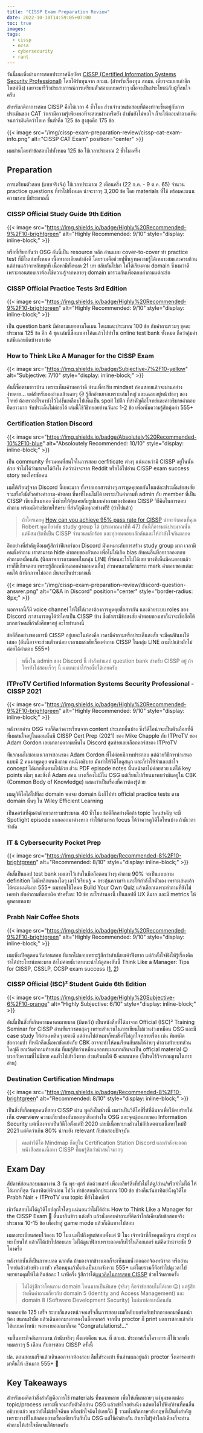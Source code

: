 ```yaml
---
title: "CISSP Exam Preparation Review"
date: 2022-10-10T14:59:05+07:00
toc: true
images:
tags:
  - cissp
  - ncsa
  - cybersecurity
  - rant
---
```


วันนี้ผมเพิ่งผ่านการสอบประกาศนียบัตร [CISSP (Certified Information Systems Security Professional)](https://www.isc2.org/Certifications/CISSP) โดยได้รับทุนจาก สกมช. (สำหรับเรื่องทุน สกมช. เดี๋ยวจะแยกเล่าอีกโพสต์นึง) เลยจะมารีวิวประสบการณ์การเตรียมตัวสอบแบบคร่าวๆ เผื่อจะเป็นประโยชน์กับผู้ที่สนใจครับ

สำหรับกติกาการสอบ CISSP คือให้เวลา 4 ชั่วโมง ส่วนจำนวนข้อสอบที่ต้องทำจะขึ้นอยู่กับการประเมินของ CAT ว่าเรามีความรู้เพียงพอที่จะสอบผ่านหรือยัง ถ้ามันยังไม่พอใจ ก็จะให้ตอบคำถามเพิ่มจนกว่ามันคิดว่าโอเค ขั้นต่ำคือ 125 ข้อ สูงสุดคือ 175 ข้อ

{{< image src="/img/cissp-exam-preparation-review/cissp-cat-exam-info.png" alt="CISSP CAT Exam" position="center" >}}

ผมผ่านโดยทำข้อสอบไปทั้งหมด 125 ข้อ ใช้เวลาประมาณ 2 ชั่วโมงครึ่ง

## Preparation

การเตรียมตัวสอบ (แบบจริงจัง) ใช้เวลาประมาณ 2 เดือนครึ่ง (22 ก.ค. - 9 ต.ค. 65) จำนวน practice questions ที่ทำไปทั้งหมด น่าจะราวๆ 3,200 ข้อ โดย materials ที่ใช้ พร้อมคะแนนความชอบ มีประมาณนี้

### CISSP Official Study Guide 9th Edition

{{< image src="https://img.shields.io/badge/Highly%20Recommended-9%2F10-brightgreen" alt="Highly Recommended: 9/10" style="display: inline-block;" >}}

หรือที่เรียกกันว่า OSG อันนี้เป็น resource หลัก อ่านแบบ cover-to-cover ทำ practice test ที่มีในเล่มทั้งหมด เนื้อหาละเอียดกำลังดี โดยรวมคือช่วยปูพื้นฐานความรู้ได้เหมาะสมและครบถ้วน แต่อ่านแล้วจะหลับทุกที เนื้อหามีทั้งหมด 21 บท สลับกันไปมา ไม่ได้เรียงตาม domain ซึ่งผมว่าดี เพราะตอนสอบเราต้องใช้ความรู้จากหลายๆ domain มารวมกันเพื่อตอบคำถามแต่ละข้อ

### CISSP Official Practice Tests 3rd Edition

{{< image src="https://img.shields.io/badge/Highly%20Recommended-9%2F10-brightgreen" alt="Highly Recommended: 9/10" style="display: inline-block;" >}}

เป็น question bank มีคำถามแยกตามโดเมน โดเมนละประมาณ 100 ข้อ กับคำถามรวมๆ ชุดละประมาณ 125 ข้อ อีก 4 ชุด เล่มนี้ซื้อมาเอาโค้ดแล้วไปทำใน online test bank ทั้งหมด ถือว่าคุ้มค่า แต่มีเฉลยผิดบ้างบางข้อ

### How to Think Like A Manager for the CISSP Exam

{{< image src="https://img.shields.io/badge/Subjective-7%2F10-yellow" alt="Subjective: 7/10" style="display: inline-block;" >}}

อันนี้ซื้อตามชาวบ้าน เพราะเห็นเค้าบอกว่าดี อ่านเพื่อปรับ mindset ก่อนสอบแล้วจะผ่านอย่างง่ายดาย&hellip; แต่สำหรับผมอ่านแล้วเฉยๆ 😥 รู้สึกอ่านยากเพราะเล่มใหญ่ และเฉลยอยู่หน้าข้างๆ ของโจทย์ ต้องหาอะไรมาบังไว้ไม่งั้นเหลือบไปเห็นเป็น spoil ไปอีก ที่สำคัญคือโจทย์และคำอธิบายคำตอบยืดยาวมาก จับประเด็นไม่ค่อยได้ เล่มนี้ใช้วิธีทยอยอ่านวันละ 1-2 ข้อ เพื่อเพิ่มความรู้สึกคุ้มค่า 555+

### Certification Station Discord

{{< image src="https://img.shields.io/badge/Absolutely%20Recommended-10%2F10-blue" alt="Absoloutely Recommended: 10/10" style="display: inline-block;" >}}

เป็น community ที่รวมคนที่สนใจในการสอบ cerfiticate ต่างๆ แน่นอนว่ามี CISSP อยู่ในนั้นด้วย จำไม่ได้ว่ามาเจอได้ยังไง คิดว่าน่าจะจาก Reddit หรือได้ไปอ่าน CISSP exam success story ของใครซักคน

ผมได้เรียนรู้จาก Discord นี้เยอะมาก ทั้งจากเอกสารต่างๆ การพูดคุยถกกันในแต่ละประเด็นข้อสงสัย รวมทั้งยังมีตัวอย่างคำถาม-คำตอบ ที่หาที่ไหนไม่ได้ เพราะเป็นคำถามที่ admin กับ member ที่เป็น CISSP เขียนขึ้นมาเอง ซึ่งช่วยให้คุ้นเคยกับรูปแบบคำถามของข้อสอบ CISSP วิธีคิดในการตอบคำถาม พร้อมมีคำอธิบายให้ครบ ที่สำคัญคือทุกอย่างฟรี! (บ้าไปแล้ว)

> ถ้าใครเคยดู [How can you achieve 95% pass rate for CISSP](https://www.facebook.com/NCSA.Thailand/videos/644128833613931) น่าจะจำตอนที่คุณ Robert พูดเกี่ยวกับ study group ได้ (ประมาณนาทีที่ 47) อันนี้ก็อารมณ์ประมาณนั้น แต่มีสมาชิกที่เป็น CISSP จำนวนหลักร้อย และทุกคนคอยผลักดันและให้กำลังใจกันตลอด

อีกอย่างที่สำคัญคือผมรู้สึกว่าฟีเจอร์ของ Discord มันเหมาะกับการสร้าง study group มาก เวลามีคนตั้งคำถาม เราสามารถ hide คำตอบของตัวเอง เพื่อไม่ให้เกิด bias กับคนอื่นที่อยากลองตอบคำถามเหมือนกัน (นึกภาพการถามตอบในกลุ่ม LINE ที่ซ่อนอะไรไม่ได้เลย บางทีเห็นมีคนตอบแล้ว เราก็ขี้เกียจตอบ เพราะรู้สึกเหมือนลอกคำตอบคนอื่น) ส่วนคนถามก็สามารถ mark คำตอบของแต่ละคนได้ ถ้านึกภาพไม่ออก มันจะเป็นประมาณนี้

{{< image src="/img/cissp-exam-preparation-review/discord-question-answer.png" alt="Q&A in Discord" position="center" style="border-radius: 8px;" >}}

นอกจากนี้ก็มี voice channel ให้ใช้ได้เวลาต้องการพูดคุยสื่อสารกัน และด้วยระบบ roles ของ Discord เราสามารถดูได้ว่าใครเป็น CISSP บ้าง ซึ่งถ้าเรามีข้อสงสัย คำตอบของเขาก็น่าจะเชื่อถือได้มากกว่าคนที่กำลังศึกษาอยู่ อะไรทำนองนี้

ข้อดีอีกอย่างของการมี CISSP อยู่เยอะในห้องคือ เวลามีคำถามหรือประเด็นสงสัย จะมีคนฟันธงให้เสมอ (อันนี้อาจจะส่วนตัวหน่อย เวลาผมสงสัยเรื่องคำถาม CISSP ในกลุ่ม LINE ถามไปแล้วมักไม่ค่อยได้คำตอบ 555+)

> หนึ่งใน admin ของ Discord นี้ กำลังทำแอป question bank สำหรับ CISSP อยู่ ถ้าใครยังไม่สอบเร็วๆ นี้ ผมแนะนำให้รอซื้อได้เลยครับ

### ITProTV Certified Information Systems Security Professional - CISSP 2021

{{< image src="https://img.shields.io/badge/Highly%20Recommended-9%2F10-brightgreen" alt="Highly Recommended: 9/10" style="display: inline-block;" >}}

หลังจากอ่าน OSG จบก็คิดว่าควรเรียนจาก content ประเภทอื่นบ้าง ซึ่งวิดีโอน่าจะเป็นตัวเลือกที่ดี ที่ผมสนใจอยู่ในตอนนั้นมี CISSP Cert Prep (2021) ของ Mike Chapple กับ ITProTV ของ Adam Gordon เลยมาถามความเห็นใน Discord สุดท้ายเลยเลือกคอร์สของ ITProTV

ทีแรกผมไม่ชอบแนวการสอนของ Adam Gordon ที่ไม่ค่อยมีภาพประกอบ แต่ด้วยวิธีการนำเสนอแบบมี 2 คนมาพูดคุย คนนึงถาม คนนึงอธิบาย มันทำให้วิดีโอดูสนุก และก็ทำให้จำและเข้าใจ concept ได้มากขึ้นตามไปด้วย ส่วน PDF episode notes นั้นหน้าตาไม่ค่อยสวย แต่ได้ key points เต็มๆ และสิ่งที่ Adam สอน บางเรื่องไม่มีใน OSG แต่เรียนไปเรียนมาพบว่ามันอยู่ใน CBK (Common Body of Knowledge) แสดงว่าเป็นเรื่องที่ควรต้องรู้ด้วย

ผมดูวิดีโอไล่ไปทีละ domain พอจบ domain นึงก็ไปทำ official practice tests ตาม domain นั้นๆ ใน Wiley Efficient Learning

เป็นคอร์สที่คุ้มค่าด้วยเวลารวมประมาณ 40 ชั่วโมง ข้อดีอีกอย่างคือถ้า topic ไหนสำคัญ จะมี Spotlight episode แยกออกมาต่างหาก ทำให้สามารถ focus ได้ว่าควรดูวิดีโอไหนบ้าง ถ้ามีเวลาจำกัด

### IT & Cybersecurity Pocket Prep

{{< image src="https://img.shields.io/badge/Recommended-8%2F10-brightgreen" alt="Recommended: 8/10" style="display: inline-block;" >}}

อันนี้เป็นแอป test bank ผมเอาไว้เล่นในมือถือตอนว่างๆ คำถาม 90% จะเป็นแบบถาม definition ไม่มีพลิกแพลงใดๆ เอาไว้เรียนรู้ + กระตุ้นความจำ และให้กำลังใจตัวเอง เพราะเล่นแล้วได้คะแนนดีมาก 555+ ผมชอบใช้โหมด Build Your Own Quiz แล้วเลือกเฉพาะคำถามที่ยังไม่เคยทำ กับคำถามที่ตอบผิด ทำครั้งละ 10 ข้อ อะไรทำนองนี้ เป็นแอปที่ UX ดีมาก และมี metrics ให้ดูหลากหลาย

### Prabh Nair Coffee Shots

{{< image src="https://img.shields.io/badge/Highly%20Recommended-9%2F10-brightgreen" alt="Highly Recommended: 9/10" style="display: inline-block;" >}}

ผมเพิ่งเปิดดูตอนวันก่อนสอบ ทีแรกไม่ชอบเพราะรู้สึกว่าสำเนียงเค้าฟังยาก แต่ถ้าตั้งใจฟังให้รู้เรื่องคิดว่าได้ประโยชน์เยอะมาก ถ้าไม่ค่อยมีเวลาแนะนำให้ดูสองอันนี้ Think Like a Manager: Tips for CISSP, CSSLP, CCSP exam success ([1](https://www.youtube.com/watch?v=eryy9y3LaIQ), [2](https://www.youtube.com/watch?v=bXc3zL7S5pw))

### CISSP Official (ISC)² Student Guide 6th Edition

{{< image src="https://img.shields.io/badge/Highly%20Subjective-6%2F10-orange" alt="Highly Subjective: 6/10" style="display: inline-block;" >}}

อันนี้เป็นสิ่งที่เกินความคาดหมายมาก (ผิดหวัง) เป็นหนังสือที่ได้มาจาก Official (ISC)² Training Seminar for CISSP อ่านทีแรกชอบสุดๆ เพราะสำนวนในการเขียนไม่ชวนง่วงเหมือน OSG และมี case study ให้อ่านเพลินๆ เยอะดี แต่อ่านไปอ่านมาก็พบสิ่งที่ไม่ถูกใจหลายเรื่อง เช่น พิมพ์ผิด ข้อความซ้ำ ที่หนักคือเนื้อหาขัดแย้งกับ CBK อาจจะทำให้คนเรียนสับสนได้ง่ายๆ คำถามท้ายบทส่วนใหญ่ดี ยกเว้นคำถามท้ายเล่ม ที่ผมรู้สึกว่าเหมือนออกทะเลมากเกินจะเป็น official material 😑 บวกกับความที่ไม่มีขาย คนทั่วไปเข้าถึงยาก ส่วนตัวผมให้ 6 คะแนนพอ (โปรดใช้วิจารณญานในการอ่าน)

### Destination Certification Mindmaps

{{< image src="https://img.shields.io/badge/Recommended-8%2F10-brightgreen" alt="Recommended: 8/10" style="display: inline-block;" >}}

เป็นสิ่งที่เกือบทุกคนที่สอบ CISSP ผ่าน พูดถึงในช่วงนี้ ผมว่าเป็นวิดีโอซีรี่ส์ที่ดีมากเพื่อใช้ตบท้ายให้เห็น overview ความเกี่ยวข้องกันของทุกสิ่งอย่างใน OSG และจุดมุ่งหมายของ Information Security แต่เนื่องจากเป็นวิดีโอตั้งแต่ปี 2020 เลยมีเนื้อหาบางส่วนไม่อัปเดตตามเนื้อหาใหม่ปี 2021 แต่คิดว่าเกิน 80% น่าจะยัง relevant กับข้อสอบปัจจุบัน

> คนทำวิดีโอ Mindmap ก็อยู่ใน Certification Station Discord และกำลังจะออกหนังสือสอนเนื้อหา CISSP ที่ผมรู้สึกว่าน่าสนใจมากๆ

## Exam Day

สัปดาห์ก่อนสอบผมลางาน 3 วัน พุธ-ศุกร์ ต่อด้วยเสาร์ เพื่อเคลียร์สิ่งที่ยังไม่ได้ดู/อ่าน/หรือจำไม่ได้ ให้ได้มากที่สุด วันอาทิตย์พักผ่อน ไปวิ่ง ทำข้อสอบอีกประมาณ 100 ข้อ ช่วงคืนวันอาทิตย์นั่งดูวิดีโอ Prabh Nair + ITProTV ตาม topic ที่ยังไม่เคลียร์ 

เช้าวันสอบไม่ได้ดูวิดีโอปลุกใจใดๆ แน่นอนว่าไม่ได้อ่าน How to Think Like a Manager for the CISSP Exam 🤣 ตื่นมากินข้าว แต่งตัว แล้วนั่งตอบคำถามที่คิดว่าใกล้เคียงกับข้อสอบจริงประมาณ 10-15 ข้อ เพื่อเข้าสู่ game mode แล้วก็เดินทางไปสอบ

ผมลงทะเบียนสอบไว้ตอน 10 โมง แต่ไปถึงศูนย์สอบตั้งแต่ 9 โมง เจ้าหน้าที่ก็ขอดูหลักฐาน ถ่ายรูป ลงทะเบียนให้ แล้วก็ได้เข้าไปสอบเลย ไม่ได้ดูนาฬิกาเพราะถอดเก็บไว้ในล็อกเกอร์ แต่คิดว่าน่าจะซัก 9 โมงครึ่ง

หลังจากนั้นก็เป็นภาพเบลอ ฉากตัด ถ้ามองจากข้างนอกก็จะเห็นผมนั่งกอดอกจ้องหน้าจอ หรืออ่านโจทย์แล้วส่ายหัว เกาหัว หรือหมุนเก้าอี้เล่นเป็นบางจังหวะ 555+ แต่โดยรวมก็คือทำไปดูเวลาไป พยายามคุมให้ไม่เกินข้อละ 1 นาทีครึ่ง รู้สึกว่าได้[แนวคิดในการสอบ CISSP](/posts/cissp-exam-tips/) ช่วยไว้หลายครั้ง

> ไม่ได้รู้สึกว่าโดนถาม domain ไหนมากเป็นพิเศษ (จริงๆ คือจำข้อสอบไม่ได้เลย 😑) แต่รู้สึกว่าเห็นคำถามเกี่ยวกับ domain 5 (Identity and Access Management) และ domain 8 (Software Development Security) โผล่มาบ่อยเหมือนกัน

พอตอบข้อ 125 เสร็จ ระบบก็แสดงหน้าจอเสร็จสิ้นการสอบ ผมก็หยิบบอร์ดกับปากกาออกมาคืนหน้าห้อง สแกนฝ่ามือ แล้วเดินออกมาเอาของในล็อกเกอร์ จากนั้น proctor ก็ print ผลการสอบแล้วส่งให้แบบคว่ำหน้า พอหงายออกมาก็เจอ "Congratulations!..."

จบสิ้นภารกิจอันยาวนาน ถ้านับจริงๆ ตั้งแต่เดือน พ.ค. ที่ สกมช. ประกาศเริ่มโครงการ ก็ใช้เวลาทั้งหมดราวๆ 5 เดือน กับการสอบ CISSP ครั้งนี้

ปล. ตอนสอบเสร็จแล้วเดินออกจากห้องสอบ ลืมใส่รองเท้า ยืนอ่านผลอยู่แล้ว proctor วิ่งเอารองเท้ามาคืนให้ เขินมาก 555+ 🤪

## Key Takeaways

สำหรับผมคิดว่าสิ่งสำคัญคือการใช้ materials ที่หลากหลาย เพื่อให้เห็นหลายๆ แง่มุมของแต่ละ topic/process เพราะที่เจอมากับตัวคืออ่าน OSG แล้วเข้าใจอย่างนึง แต่พอได้ไปฟัง/อ่านที่คนอื่นอธิบายแล้ว พบว่ายังไม่เข้าใจดีพอ หรือเข้าใจผิดไปเลยก็มี 🤣 รวมทั้งสกิลภาษาอังกฤษก็เป็นสิ่งสำคัญ เพราะบางทีในข้อสอบถามเรื่องเดียวกันกับใน OSG แต่ใช้คำต่างกัน ถ้าเราไม่รู้คำใกล้เคียงก็จะอ่านคำถามให้เข้าใจชัดเจนได้ยากครับ
